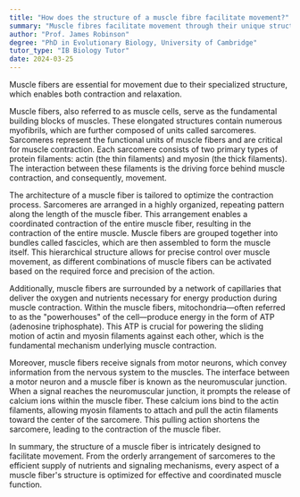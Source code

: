 ```yaml
---
title: "How does the structure of a muscle fibre facilitate movement?"
summary: "Muscle fibres facilitate movement through their unique structure, which allows for contraction and relaxation."
author: "Prof. James Robinson"
degree: "PhD in Evolutionary Biology, University of Cambridge"
tutor_type: "IB Biology Tutor"
date: 2024-03-25
---
```


Muscle fibers are essential for movement due to their specialized structure, which enables both contraction and relaxation.

Muscle fibers, also referred to as muscle cells, serve as the fundamental building blocks of muscles. These elongated structures contain numerous myofibrils, which are further composed of units called sarcomeres. Sarcomeres represent the functional units of muscle fibers and are critical for muscle contraction. Each sarcomere consists of two primary types of protein filaments: actin (the thin filaments) and myosin (the thick filaments). The interaction between these filaments is the driving force behind muscle contraction, and consequently, movement.

The architecture of a muscle fiber is tailored to optimize the contraction process. Sarcomeres are arranged in a highly organized, repeating pattern along the length of the muscle fiber. This arrangement enables a coordinated contraction of the entire muscle fiber, resulting in the contraction of the entire muscle. Muscle fibers are grouped together into bundles called fascicles, which are then assembled to form the muscle itself. This hierarchical structure allows for precise control over muscle movement, as different combinations of muscle fibers can be activated based on the required force and precision of the action.

Additionally, muscle fibers are surrounded by a network of capillaries that deliver the oxygen and nutrients necessary for energy production during muscle contraction. Within the muscle fibers, mitochondria—often referred to as the "powerhouses" of the cell—produce energy in the form of ATP (adenosine triphosphate). This ATP is crucial for powering the sliding motion of actin and myosin filaments against each other, which is the fundamental mechanism underlying muscle contraction.

Moreover, muscle fibers receive signals from motor neurons, which convey information from the nervous system to the muscles. The interface between a motor neuron and a muscle fiber is known as the neuromuscular junction. When a signal reaches the neuromuscular junction, it prompts the release of calcium ions within the muscle fiber. These calcium ions bind to the actin filaments, allowing myosin filaments to attach and pull the actin filaments toward the center of the sarcomere. This pulling action shortens the sarcomere, leading to the contraction of the muscle fiber.

In summary, the structure of a muscle fiber is intricately designed to facilitate movement. From the orderly arrangement of sarcomeres to the efficient supply of nutrients and signaling mechanisms, every aspect of a muscle fiber's structure is optimized for effective and coordinated muscle function.
    